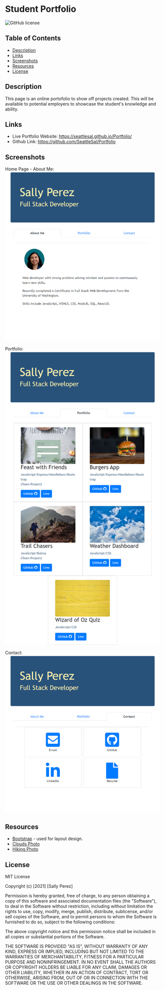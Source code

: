 # Student Portfolio
![GitHub license](https://img.shields.io/badge/license-MIT-blue.svg)

## Table of Contents
* [Description](#description)
* [Links](#links)
* [Screenshots](#screenshots)
* [Resources](#resources)
* [License](#license)

## Description
This page is an online portofolio to show off projects created. This will be available to potential employers to showcase the student's knowledge and ability. 

## Links
* Live Portfolio Website: https://seattlesal.github.io/Portfolio/
* Github Link: https://github.com/SeattleSal/Portfolio

## Screenshots
Home Page - About Me:
![Portfolio screenshot](./assets/images/screenshot-homepage.png)

Portfolio:
![Portfolio screenshot](./assets/images/screenshot-portfolio.png)

Contact:
![Portfolio screenshot](./assets/images/screenshot-contact.png)


## Resources
* [Bootstrap](https://getbootstrap.com/) - used for layout design.
* [Clouds Photo](./https://www.pexels.com/photo/atmosphere-background-beautiful-blue-531756/)
* [Hiking Photo](https://www.pexels.com/photo/group-of-person-walking-in-mountain-1365425/)

## License

MIT License

Copyright (c) [2021] [Sally Perez]

Permission is hereby granted, free of charge, to any person obtaining a copy
of this software and associated documentation files (the "Software"), to deal
in the Software without restriction, including without limitation the rights
to use, copy, modify, merge, publish, distribute, sublicense, and/or sell
copies of the Software, and to permit persons to whom the Software is
furnished to do so, subject to the following conditions:

The above copyright notice and this permission notice shall be included in all
copies or substantial portions of the Software.

THE SOFTWARE IS PROVIDED "AS IS", WITHOUT WARRANTY OF ANY KIND, EXPRESS OR
IMPLIED, INCLUDING BUT NOT LIMITED TO THE WARRANTIES OF MERCHANTABILITY,
FITNESS FOR A PARTICULAR PURPOSE AND NONINFRINGEMENT. IN NO EVENT SHALL THE
AUTHORS OR COPYRIGHT HOLDERS BE LIABLE FOR ANY CLAIM, DAMAGES OR OTHER
LIABILITY, WHETHER IN AN ACTION OF CONTRACT, TORT OR OTHERWISE, ARISING FROM,
OUT OF OR IN CONNECTION WITH THE SOFTWARE OR THE USE OR OTHER DEALINGS IN THE
SOFTWARE.